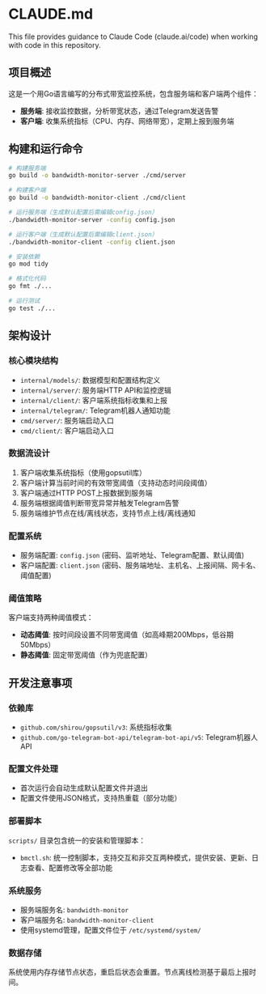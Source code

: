 # CLAUDE.md

This file provides guidance to Claude Code (claude.ai/code) when working with code in this repository.

## 项目概述

这是一个用Go语言编写的分布式带宽监控系统，包含服务端和客户端两个组件：

- **服务端**: 接收监控数据，分析带宽状态，通过Telegram发送告警
- **客户端**: 收集系统指标（CPU、内存、网络带宽），定期上报到服务端

## 构建和运行命令

```bash
# 构建服务端
go build -o bandwidth-monitor-server ./cmd/server

# 构建客户端  
go build -o bandwidth-monitor-client ./cmd/client

# 运行服务端（生成默认配置后需编辑config.json）
./bandwidth-monitor-server -config config.json

# 运行客户端（生成默认配置后需编辑client.json）
./bandwidth-monitor-client -config client.json

# 安装依赖
go mod tidy

# 格式化代码
go fmt ./...

# 运行测试
go test ./...
```

## 架构设计

### 核心模块结构
- `internal/models/`: 数据模型和配置结构定义
- `internal/server/`: 服务端HTTP API和监控逻辑
- `internal/client/`: 客户端系统指标收集和上报
- `internal/telegram/`: Telegram机器人通知功能
- `cmd/server/`: 服务端启动入口
- `cmd/client/`: 客户端启动入口

### 数据流设计
1. 客户端收集系统指标（使用gopsutil库）
2. 客户端计算当前时间的有效带宽阈值（支持动态时间段阈值）
3. 客户端通过HTTP POST上报数据到服务端
4. 服务端根据阈值判断带宽异常并触发Telegram告警
5. 服务端维护节点在线/离线状态，支持节点上线/离线通知

### 配置系统
- 服务端配置: `config.json` (密码、监听地址、Telegram配置、默认阈值)
- 客户端配置: `client.json` (密码、服务端地址、主机名、上报间隔、网卡名、阈值配置)

### 阈值策略
客户端支持两种阈值模式：
- **动态阈值**: 按时间段设置不同带宽阈值（如高峰期200Mbps，低谷期50Mbps）
- **静态阈值**: 固定带宽阈值（作为兜底配置）

## 开发注意事项

### 依赖库
- `github.com/shirou/gopsutil/v3`: 系统指标收集
- `github.com/go-telegram-bot-api/telegram-bot-api/v5`: Telegram机器人API

### 配置文件处理
- 首次运行会自动生成默认配置文件并退出
- 配置文件使用JSON格式，支持热重载（部分功能）

### 部署脚本
`scripts/` 目录包含统一的安装和管理脚本：
- `bmctl.sh`: 统一控制脚本，支持交互和非交互两种模式，提供安装、更新、日志查看、配置修改等全部功能

### 系统服务
- 服务端服务名: `bandwidth-monitor`
- 客户端服务名: `bandwidth-monitor-client`
- 使用systemd管理，配置文件位于 `/etc/systemd/system/`

### 数据存储
系统使用内存存储节点状态，重启后状态会重置。节点离线检测基于最后上报时间。